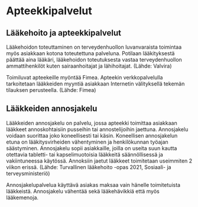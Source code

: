 # Apteekkipalvelut

## Lääkehoito ja apteekkipalvelut

Lääkehoidon toteuttaminen on terveydenhuollon luvanvaraista toimintaa myös asiakkaan kotona toteutettuna palveluna. Potilaan lääkityksestä päättää aina lääkäri, lääkehoidon toteutuksesta vastaa terveydenhuollon ammattihenkilöt kuten sairaanhoitajat ja lähihoitajat. (Lähde: Valvira)

Toimiluvat apteekeille myöntää Fimea. Apteekin verkkopalvelulla tarkoitetaan lääkkeiden myyntiä asiakkaan Internetin välityksellä tekemän tilauksen perusteella. (Lähde: Fimea)

## Lääkkeiden annosjakelu

Lääkkeiden annosjakelu on palvelu, jossa apteekki toimittaa asiakkaan lääkkeet annoskohtaisiin pusseihin tai annostelijoihin jaettuna. Annosjakelu voidaan suorittaa joko koneellisesti tai käsin. Koneellisen annosjakelun etuna on lääkitysvirheiden vähentyminen ja henkilökunnan työajan säästyminen. Annosjakelu sopii asiakkaille, joilla on useita suun kautta otettavia tabletti- tai kapselimuotoisia lääkkeitä säännöllisessä ja vakiintuneessa käytössä. Annoksiin jaetut lääkkeet toimitetaan useimmiten 2 viikon erissä. (Lähde: Turvallinen lääkehoito -opas 2021, Sosiaali- ja terveysministeriö)

Annosjakelupalvelua käyttävä asiakas maksaa vain hänelle toimitetuista lääkkeistä. Annosjakelu vähentää sekä lääkehävikkiä että myös lääkemenoja.
